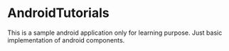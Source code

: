 # AndroidTutorials
This is a sample android application only for learning purpose. Just basic implementation of android components.
